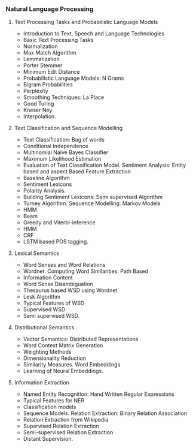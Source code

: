 ### Natural Language Processing

1. Text Processing Tasks and Probabilistic Language Models

   - Introduction to Text, Speech and Language Technologies
   - Basic Text Processing Tasks
   - Normalization
   - Max Match Algorithm
   - Lemmatization
   - Porter Stemmer
   - Minimum Edit Distance
   - Probabilistic Language Models: N Grams
   - Bigram Probabilities
   - Perplexity
   - Smoothing Techniques: La Place
   - Good Turing
   - Kneser Ney
   - Interpolation.

2. Text Classification and Sequence Modelling

   - Text Classification: Bag of words
   - Conditional Independence
   - Multinomial Naïve Bayes Classifier
   - Maximum Likelihood Estimation
   - Evaluation of Text Classification Model. Sentiment Analysis: Entity based and aspect Based Feature Extraction
   - Baseline Algorithm
   - Sentiment Lexicons
   - Polarity Analysis.
   - Building Sentiment Lexicons: Semi supervised Algorithm
   - Turney Algorithm. Sequence Modelling: Markov Models
   - HMM
   - Beam
   - Greedy and Viterbi-inference
   - HMM
   - CRF
   - LSTM based POS tagging.

3. Lexical Semantics

   - Word Senses and Word Relations
   - Wordnet. Computing Word Similarities: Path Based
   - Information Content
   - Word Sense Disambiguation
   - Thesaurus based WSD using Wordnet
   - Lesk Algorithm
   - Typical Features of WSD
   - Supervised WSD
   - Semi supervised WSD.

4. Distributional Semantics

   - Vector Semantics: Distributed Representations
   - Word Context Matrix Generation
   - Weighting Methods
   - Dimensionality Reduction
   - Similarity Measures. Word Embeddings
   - Learning of Neural Embeddings.

5. Information Extraction

   - Named Entity Recognition: Hand Written Regular Expressions
   - Typical Features for NER
   - Classification models
   - Sequence Models. Relation Extraction: Binary Relation Association
   - Relation Extraction from Wikipedia
   - Supervised Relation Extraction
   - Semi-supervised Relation Extraction
   - Distant Supervision.
